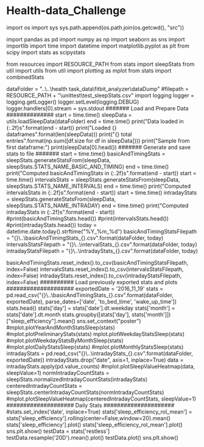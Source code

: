 # Health-data_Challenge
import os
import sys
sys.path.append(os.path.join(os.getcwd(), "src"))

import pandas as pd
import numpy as np
import seaborn as sns
import importlib
import time
import datetime
import matplotlib.pyplot as plt
from scipy import stats as scipystats

from resources import RESOURCE_PATH
from stats import sleepStats
from util import utils
from util import plotting as mplot
from stats import combinedStats

dataFolder = "..\\..\\health task_data\\fitbit_analyzer\\dataDump"
#filepath =  RESOURCE_PATH + "\\unittest\\test_sleepStats.csv"
import logging
logger = logging.getLogger()
logger.setLevel(logging.DEBUG)
logger.handlers[0].stream = sys.stdout
####### Load and Prepare Data ##############
start = time.time()
sleepData = utils.loadSleepData(dataFolder)
end = time.time()
print("Data loaded in {:.2f}s".format(end - start))
print("Loaded {} dataframes".format(len(sleepData)))
print("{} total entries".format(np.sum([df.size for df in sleepData])))
print("Sample from first dataframe:")
print(sleepData[0].head())
####### Generate and save stats to file #######
start = time.time()
basicAndTimingStats = sleepStats.generateStatsFrom(sleepData, sleepStats.STATS_NAME_BASIC_AND_TIMING)
end = time.time()
print("Computed basicAndTimingStats in {:.2f}s".format(end - start))
start = time.time()
intervalsStats = sleepStats.generateStatsFrom(sleepData, sleepStats.STATS_NAME_INTERVALS)
end = time.time()
print("Computed intervalsStats in {:.2f}s".format(end - start))
start = time.time()
intradayStats = sleepStats.generateStatsFrom(sleepData, sleepStats.STATS_NAME_INTRADAY)
end = time.time()
print("Computed intradayStats in {:.2f}s".format(end - start))
#print(basicAndTimingStats.head())
#print(intervalsStats.head())
#print(intradayStats.head())
today = datetime.date.today().strftime("%Y_%m_%d")
basicAndTimingStatsFilepath = "{}\\..\\basicAndTimingStats_{}.csv".format(dataFolder, today)
intervalsStatsFilepath = "{}\\..\\intervalStats_{}.csv".format(dataFolder, today)
intradayStatsFilepath = "{}\\..\\intradayStats_{}.csv".format(dataFolder, today)

basicAndTimingStats.reset_index().to_csv(basicAndTimingStatsFilepath, index=False)
intervalsStats.reset_index().to_csv(intervalsStatsFilepath, index=False)
intradayStats.reset_index().to_csv(intradayStatsFilepath, index=False)
########## Load previously exported stats and plots ####################
exportedDate = '2016_11_19'
stats = pd.read_csv("{}\\..\\basicAndTimingStats_{}.csv".format(dataFolder, exportedDate), 
                    parse_dates=['date', 'to_bed_time', 'wake_up_time'])
stats.head()
stats['day'] = stats['date'].dt.weekday
stats['month'] = stats['date'].dt.month
stats.groupby([stats['day'], stats['month']])["sleep_efficiency"].mean()
sns.set_context("poster")
#mplot.plotYearAndMonthStatsSleep(stats)
#mplot.plotPreliminaryStats(stats)
mplot.plotWeekdayStatsSleep(stats)
#mplot.plotWeekdayStatsByMonthSleep(stats)
#mplot.plotDailyStatsSleep(stats)
#mplot.plotMonthlyStatsSleep(stats)
intradayStats = pd.read_csv("{}\\..\\intradayStats_{}.csv".format(dataFolder, exportedDate))
intradayStats.drop("date", axis=1, inplace=True)
data = intradayStats.apply(pd.value_counts)
#mplot.plotSleepValueHeatmap(data, sleepValue=1)
normIntradayCountStats = sleepStats.normalizedIntradayCountStats(intradayStats)
centeredIntradayCountStats = sleepStats.centerIntradayCountStats(normIntradayCountStats)
#mplot.plotSleepValueHeatmap(centeredIntradayCountStats, sleepValue=1)
#################### Daily Stats #####################
#stats.set_index('date', inplace=True)
stats['sleep_efficiency_rol_mean'] = stats['sleep_efficiency'].rolling(center=False,window=20).mean()
stats['sleep_efficiency'].plot()
stats['sleep_efficiency_rol_mean'].plot()
sns.plt.show()
testData = stats['restless']
testData.resample('20D').mean().plot()
testData.plot()
sns.plt.show()
